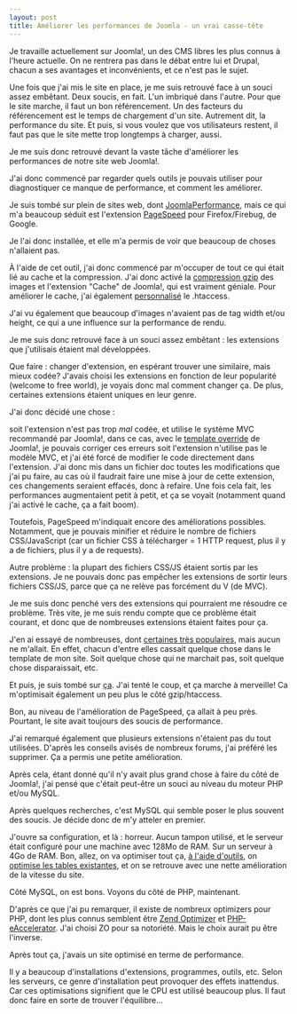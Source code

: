 ```yaml
---
layout: post
title: Améliorer les performances de Joomla - un vrai casse-tête
---
```


Je travaille actuellement sur Joomla!, un des CMS libres les plus connus à l'heure actuelle. On ne rentrera pas dans le débat entre lui et Drupal, chacun a ses avantages et inconvénients, et ce n'est pas le sujet.

Une fois que j'ai mis le site en place, je me suis retrouvé face à un souci assez embêtant. Deux soucis, en fait. L'un imbriqué dans l'autre.
Pour que le site marche, il faut un bon référencement. Un des facteurs du référencement est le temps de chargement d'un site. Autrement dit, la performance du site. Et puis, si vous voulez que vos utilisateurs restent, il faut pas que le site mette trop longtemps à charger, aussi.

Je me suis donc retrouvé devant la vaste tâche d'améliorer les performances de notre site web Joomla!.

J'ai donc commencé par regarder quels outils je pouvais utiliser pour diagnostiquer ce manque de performance, et comment les améliorer.

Je suis tombé sur plein de sites web, dont [JoomlaPerformance](http://www.joomlaperformance.com/), mais ce qui m'a beaucoup séduit est l'extension [PageSpeed](http://code.google.com/intl/fr/speed/page-speed/docs/extension.html) pour Firefox/Firebug, de Google.

Je l'ai donc installée, et elle m'a permis de voir que beaucoup de choses n'allaient pas.

À l'aide de cet outil, j'ai donc commencé par m'occuper de tout ce qui était lié au cache et la compression. J'ai donc activé la [compression gzip](http://forum.joomla.org/viewtopic.php?f=428&t=544802&sid=2d776685531cc4718d2002bef3b11752) des images et l'extension "Cache" de Joomla!, qui est vraiment géniale. Pour améliorer le cache, j'ai également [personnalisé](http://www.google.com/#sclient=psy&hl=fr&q=cache+optimize+htaccess&aq=f&aqi=&aql=&oq=&gs_rfai=&pbx=1&fp=2e27c7a6f099229e) le .htaccess.

J'ai vu également que beaucoup d'images n'avaient pas de tag width et/ou height, ce qui a une influence sur la performance de rendu.

Je me suis donc retrouvé face à un souci assez embêtant : les extensions que j'utilisais étaient mal développées.

Que faire : changer d'extension, en espérant trouver une similaire, mais mieux codée? J'avais choisi les extensions en fonction de leur popularité (welcome to free world), je voyais donc mal comment changer ça. De plus, certaines extensions étaient uniques en leur genre.

J'ai donc décidé une chose :

soit l'extension n'est pas trop *mal* codée, et utilise le système MVC recommandé par Joomla!, dans ce cas, avec le [template override](http://docs.joomla.org/How_to_override_the_output_from_the_Joomla%21_core) de Joomla!, je pouvais corriger ces erreurs
soit l'extension n'utilise pas le modèle MVC, et j'ai été forcé de modifier le code directement dans l'extension. J'ai donc mis dans un fichier doc toutes les modifications que j'ai pu faire, au cas où il faudrait faire une mise à jour de cette extension, ces changements seraient effacés, donc à refaire.
Une fois cela fait, les performances augmentaient petit à petit, et ça se voyait (notamment quand j'ai activé le cache, ça a fait boom).

Toutefois, PageSpeed m'indiquait encore des améliorations possibles. Notamment, que je pouvais minifier et réduire le nombre de fichiers CSS/JavaScript (car un fichier CSS à télécharger = 1 HTTP request, plus il y a de fichiers, plus il y a de requests).

Autre problème : la plupart des fichiers CSS/JS étaient sortis par les extensions. Je ne pouvais donc pas empêcher les extensions de sortir leurs fichiers CSS/JS, parce que ça ne relève pas forcément du V (de MVC).

Je me suis donc penché vers des extensions qui pourraient me résoudre ce problème. Très vite, je me suis rendu compte que ce problème était courant, et donc que de nombreuses extensions étaient faites pour ça.

J'en ai essayé de nombreuses, dont [certaines très populaires](http://extensions.joomla.org/extensions/site-management/site-performance), mais aucun ne m'allait. En effet, chacun d'entre elles cassait quelque chose dans le template de mon site. Soit quelque chose qui ne marchait pas, soit quelque chose disparaissait, etc.

Et puis, je suis tombé sur [ça](http://farhadi.ir/works/smartoptimizer). J'ai tenté le coup, et ça marche à merveille! Ca m'optimisait également un peu plus le côté gzip/htaccess.

Bon, au niveau de l'amélioration de PageSpeed, ça allait à peu près. Pourtant, le site avait toujours des soucis de performance.

J'ai remarqué également que plusieurs extensions n'étaient pas du tout utilisées. D'après les conseils avisés de nombreux forums, j'ai préféré les supprimer. Ça a permis une petite amélioration. 

Après cela, étant donné qu'il n'y avait plus grand chose à faire du côté de Joomla!, j'ai pensé que c'était peut-être un souci au niveau du moteur PHP et/ou MySQL.

Après quelques recherches, c'est MySQL qui semble poser le plus souvent des soucis. Je décide donc de m'y atteler en premier.

J'ouvre sa configuration, et là : horreur. Aucun tampon utilisé, et le serveur était configuré pour une machine avec 128Mo de RAM. Sur un serveur à 4Go de RAM.
Bon, allez, on va optimiser tout ça, [à l'aide d'outils](http://mediakey.dk/~cc/optimize-mysql-performance-with-mysqltuner/), on [optimise les tables existantes](http://webdigity.wordpress.com/2006/06/09/automatically-optimize-all-tables-in-a-mysql-database/), et on se retrouve avec une nette amélioration de la vitesse du site.

Côté MySQL, on est bons. Voyons du côté de PHP, maintenant.

D'après ce que j'ai pu remarquer, il existe de nombreux optimizers pour PHP, dont les plus connus semblent être [Zend Optimizer](http://www.zend.com/en/products/guard/runtime-decoders) et [PHP-eAccelerator](http://eaccelerator.net/). J'ai choisi ZO pour sa notoriété. Mais le choix aurait pu être l'inverse.

Après tout ça, j'avais un site optimisé en terme de performance.

Il y a beaucoup d'installations d'extensions, programmes, outils, etc. Selon les serveurs, ce genre d'installation peut provoquer des effets inattendus. Car ces optimisations signifient que le CPU est utilisé beaucoup plus. Il faut donc faire en sorte de trouver l'équilibre...

